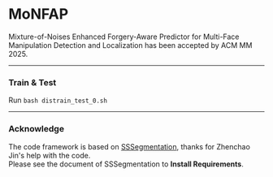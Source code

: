 # MoNFAP
Mixture-of-Noises Enhanced Forgery-Aware Predictor for Multi-Face Manipulation Detection and Localization has been accepted by ACM MM 2025.

***
### Train & Test
Run `bash distrain_test_0.sh`

***
### Acknowledge
The code framework is based on [SSSegmentation](https://github.com/SegmentationBLWX/sssegmentation), thanks for Zhenchao Jin's help with the code. <br>
Please see the document of SSSegmentation to **Install Requirements**.

